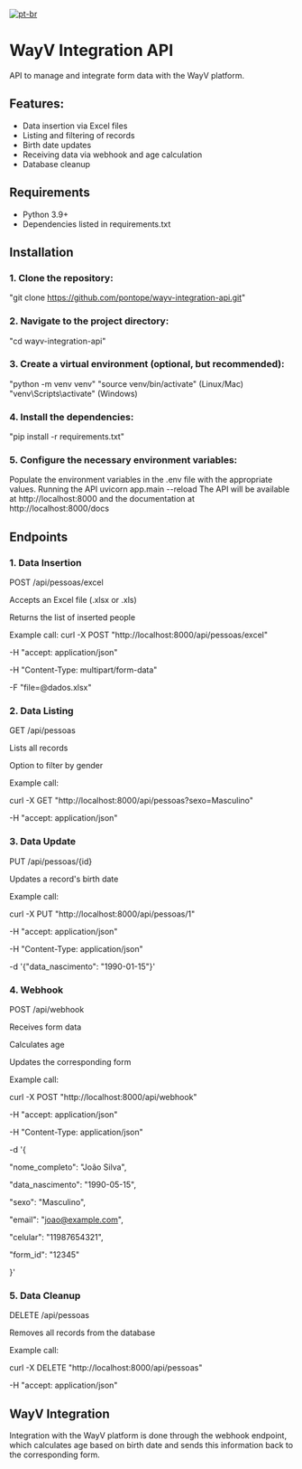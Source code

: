 [![pt-br](https://img.shields.io/badge/lang-pt--br-green.svg)](https://github.com/PontoPe/wayv-integration-api/blob/master/README-ptbr.md)

# WayV Integration API
API to manage and integrate form data with the WayV platform.

## Features:

- Data insertion via Excel files
- Listing and filtering of records
- Birth date updates
- Receiving data via webhook and age calculation
- Database cleanup


## Requirements

- Python 3.9+
- Dependencies listed in requirements.txt


## Installation

### 1. Clone the repository:
"git clone https://github.com/pontope/wayv-integration-api.git"

### 2. Navigate to the project directory:
"cd wayv-integration-api"

### 3. Create a virtual environment (optional, but recommended):
"python -m venv venv"
"source venv/bin/activate" (Linux/Mac)
"venv\Scripts\activate" (Windows)

### 4. Install the dependencies:
"pip install -r requirements.txt"

### 5. Configure the necessary environment variables:
Populate the environment variables in the .env file with the appropriate values.
Running the API
uvicorn app.main --reload
The API will be available at http://localhost:8000 and the documentation at http://localhost:8000/docs


## Endpoints

### 1. Data Insertion
POST /api/pessoas/excel

Accepts an Excel file (.xlsx or .xls)

Returns the list of inserted people

Example call:
curl -X POST "http://localhost:8000/api/pessoas/excel"

-H "accept: application/json"

-H "Content-Type: multipart/form-data"

-F "file=@dados.xlsx"

### 2. Data Listing

GET /api/pessoas

Lists all records

Option to filter by gender

Example call:

curl -X GET "http://localhost:8000/api/pessoas?sexo=Masculino"

-H "accept: application/json"

### 3. Data Update

PUT /api/pessoas/{id}

Updates a record's birth date

Example call:

curl -X PUT "http://localhost:8000/api/pessoas/1"

-H "accept: application/json"

-H "Content-Type: application/json"

-d '{"data_nascimento": "1990-01-15"}'

### 4. Webhook

POST /api/webhook

Receives form data

Calculates age

Updates the corresponding form

Example call:

curl -X POST "http://localhost:8000/api/webhook"

-H "accept: application/json"

-H "Content-Type: application/json"

-d '{

"nome_completo": "João Silva",

"data_nascimento": "1990-05-15",

"sexo": "Masculino",

"email": "joao@example.com",

"celular": "11987654321",

"form_id": "12345"

}'


### 5. Data Cleanup

DELETE /api/pessoas

Removes all records from the database

Example call:

curl -X DELETE "http://localhost:8000/api/pessoas"

-H "accept: application/json"



## WayV Integration
Integration with the WayV platform is done through the webhook endpoint, which calculates age based on birth date and sends this information back to the corresponding form.
